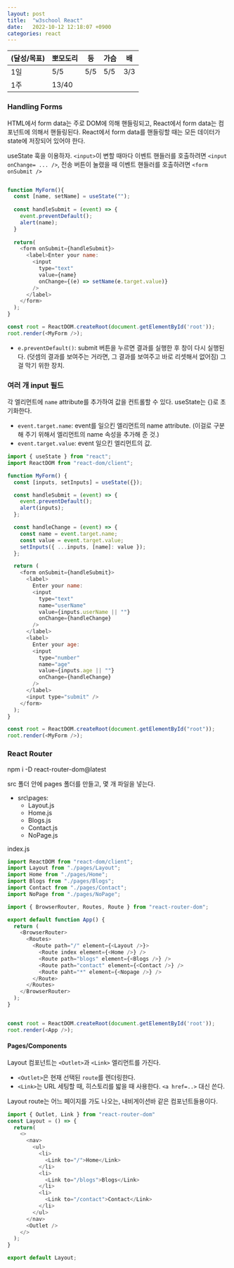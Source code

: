 ```yaml
---
layout: post
title:  "w3school React"
date:   2022-10-12 12:18:07 +0900
categories: react
---
```


| (달성/목표) | 뽀모도리  | 등 | 가슴 | 배 |
|----|-------|---|-------|----|
| 1일 | 5/5   | 5/5 | 5/5 | 3/3 |
| 1주 | 13/40 |   |       |



### Handling Forms

HTML에서 form data는 주로 DOM에 의해 핸들링되고, React에서 form data는 컴포넌트에 의해서 핸들링된다. React에서 form data를 핸들링할 때는 모든 데이터가 state에 저장되어 있어야 한다.

useState 훅을 이용하자. `<input>`이 변할 때마다 이벤트 핸들러를 호출하려면 `<input onChange= ... />`, 전송 버튼이 눌렸을 때 이벤트 핸들러를 호출하려면 `<form onSubmit />`

```js

function MyForm(){
  const [name, setName] = useState("");
  
  const handleSubmit = (event) => {
    event.preventDefault();
    alert(name);
  }
  
  return(
    <form onSubmit={handleSubmit}>
      <label>Enter your name:
        <input
          type="text"
          value={name}
          onChange={(e) => setName(e.target.value)}
        />
      </label>
    </form>
  );
}

const root = ReactDOM.createRoot(document.getElementById('root'));
root.render(<MyForm />);
```

* `e.preventDefault()`: submit 버튼을 누르면 결과를 실행한 후 창이 다시 실행된다. (덧셈의 결과를 보여주는 거라면, 그 결과를 보여주고 바로 리셋해서 없어짐) 그걸 막기 위한 장치.


### 여러 개 input 필드
각 엘리먼트에 `name` attribute를 추가하여 값을 컨트롤할 수 있다. useState는 {}로 초기화한다.

* `event.target.name`: event를 일으킨 엘리먼트의 name attribute. (이걸로 구분해 주기 위해서 엘리먼트의 name 속성을 추가해 준 것.)
* `event.target.value`: event 일으킨 엘리먼트의 값. 

```js
import { useState } from "react";
import ReactDOM from "react-dom/client";

function MyForm() {
  const [inputs, setInputs] = useState({});

  const handleSubmit = (event) => {
    event.preventDefault();
    alert(inputs);
  };

  const handleChange = (event) => {
    const name = event.target.name;
    const value = event.target.value;
    setInputs({ ...inputs, [name]: value });
  };

  return (
    <form onSubmit={handleSubmit}>
      <label>
        Enter your name:
        <input
          type="text"
          name="userName"
          value={inputs.userName || ""}
          onChange={handleChange}
        />
      </label>
      <label>
        Enter your age:
        <input
          type="number"
          name="age"
          value={inputs.age || ""}
          onChange={handleChange}
        />
      </label>
      <input type="submit" />
    </form>
  );
}

const root = ReactDOM.createRoot(document.getElementById("root"));
root.render(<MyForm />);
```


### React Router

npm i -D react-router-dom@latest

src 폴더 안에 pages 폴더를 만들고, 몇 개 파일을 넣는다.

* src\pages\:
  * Layout.js
  * Home.js
  * Blogs.js
  * Contact.js
  * NoPage.js


index.js
```js
import ReactDOM from "react-dom/client";
import Layout from "./pages/Layout";
import Home from "./pages/Home";
import Blogs from "./pages/Blogs";
import Contact from "./pages/Contact";
import NoPage from "./pages/NoPage";

import { BrowserRouter, Routes, Route } from "react-router-dom";

export default function App() {
  return (
    <BrowserRouter>
      <Routes>
        <Route path="/" element={<Layout />}>
          <Route index element={<Home />} />
          <Route path="blogs" element={<Blogs />} />
          <Route path="contact" element={<Contact />} />
          <Route paht="*" element={<Nopage />} />
        </Route>
      </Routes>
    </BrowserRouter>
  );
}


const root = ReactDOM.createRoot(document.getElementById('root'));
root.render(<App />);
```


#### Pages/Components

Layout 컴포넌트는 `<Outlet>`과 `<Link>` 엘리먼트를 가진다. 

* `<Outlet>`은 현재 선택된 `route`를 렌더링한다.
* `<Link>`는 URL 세팅할 때, 히스토리를 밟을 때 사용한다. `<a href=..>` 대신 쓴다.

Layout route는 어느 페이지를 가도 나오는, 내비게이션바 같은 컴포넌트들용이다.

```js
import { Outlet, Link } from "react-router-dom" 
const Layout = () => {
  return(
    <>
      <nav>
        <ul>
          <li>
            <Link to="/">Home</Link>
          </li>
          <li>
            <Link to="/blogs">Blogs</Link>
          </li>
          <li>
            <Link to="/contact">Contact</Link>
          </li>
        </ul>
      </nav>
      <Outlet />  
    </>
  );
}

export default Layout;
```






